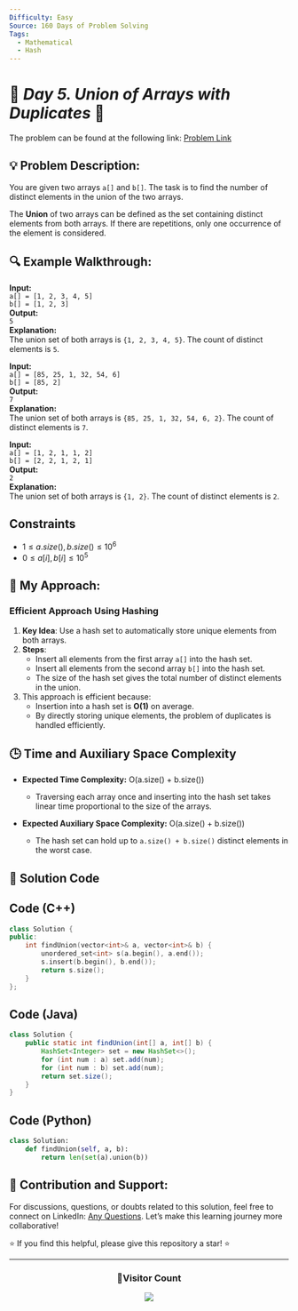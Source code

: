 ```yaml
---
Difficulty: Easy
Source: 160 Days of Problem Solving
Tags:
  - Mathematical
  - Hash
---
```


# 🚀 _Day 5. Union of Arrays with Duplicates_ 🧠

The problem can be found at the following link: [Problem Link](https://www.geeksforgeeks.org/batch/gfg-160-problems/track/hashing-gfg-160/problem/union-of-two-arrays3538)

## 💡 **Problem Description:**

You are given two arrays `a[]` and `b[]`. The task is to find the number of distinct elements in the union of the two arrays.

The **Union** of two arrays can be defined as the set containing distinct elements from both arrays. If there are repetitions, only one occurrence of the element is considered.

## 🔍 **Example Walkthrough:**

**Input:**  
`a[] = [1, 2, 3, 4, 5]`  
`b[] = [1, 2, 3]`  
**Output:**  
`5`  
**Explanation:**  
The union set of both arrays is `{1, 2, 3, 4, 5}`. The count of distinct elements is `5`.

**Input:**  
`a[] = [85, 25, 1, 32, 54, 6]`  
`b[] = [85, 2]`  
**Output:**  
`7`  
**Explanation:**  
The union set of both arrays is `{85, 25, 1, 32, 54, 6, 2}`. The count of distinct elements is `7`.

**Input:**  
`a[] = [1, 2, 1, 1, 2]`  
`b[] = [2, 2, 1, 2, 1]`  
**Output:**  
`2`  
**Explanation:**  
The union set of both arrays is `{1, 2}`. The count of distinct elements is `2`.

## Constraints

- $`1 ≤ a.size(), b.size() ≤ 10^6`$
- $`0 ≤ a[i], b[i] ≤ 10^5`$

## 🎯 **My Approach:**

### **Efficient Approach Using Hashing**

1. **Key Idea**: Use a hash set to automatically store unique elements from both arrays.
2. **Steps**:
   - Insert all elements from the first array `a[]` into the hash set.
   - Insert all elements from the second array `b[]` into the hash set.
   - The size of the hash set gives the total number of distinct elements in the union.
3. This approach is efficient because:
   - Insertion into a hash set is **O(1)** on average.
   - By directly storing unique elements, the problem of duplicates is handled efficiently.

## 🕒 **Time and Auxiliary Space Complexity**

- **Expected Time Complexity:** O(a.size() + b.size())

  - Traversing each array once and inserting into the hash set takes linear time proportional to the size of the arrays.

- **Expected Auxiliary Space Complexity:** O(a.size() + b.size())
  - The hash set can hold up to `a.size() + b.size()` distinct elements in the worst case.

## 📝 **Solution Code**

## Code (C++)

```cpp
class Solution {
public:
    int findUnion(vector<int>& a, vector<int>& b) {
        unordered_set<int> s(a.begin(), a.end());
        s.insert(b.begin(), b.end());
        return s.size();
    }
};
```

## Code (Java)

```java
class Solution {
    public static int findUnion(int[] a, int[] b) {
        HashSet<Integer> set = new HashSet<>();
        for (int num : a) set.add(num);
        for (int num : b) set.add(num);
        return set.size();
    }
}
```

## Code (Python)

```python
class Solution:
    def findUnion(self, a, b):
        return len(set(a).union(b))
```

## 🎯 **Contribution and Support:**

For discussions, questions, or doubts related to this solution, feel free to connect on LinkedIn: [Any Questions](https://www.linkedin.com/in/patel-hetkumar-sandipbhai-8b110525a/). Let’s make this learning journey more collaborative!

⭐ If you find this helpful, please give this repository a star! ⭐

---

<div align="center">
  <h3><b>📍Visitor Count</b></h3>
</div>

<p align="center">
  <img src="https://visitor-badge.laobi.icu/badge?page_id=Hunterdii.GeeksforGeeks-POTD" />
</p>

